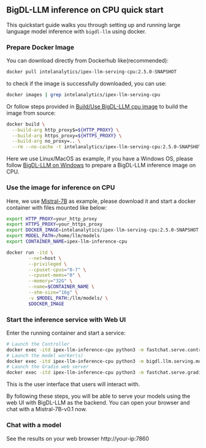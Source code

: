 ## BigDL-LLM inference on CPU quick start

This quickstart guide walks you through setting up and running large language model inference with `bigdl-llm` using docker. 

### Prepare Docker Image

You can download directly from Dockerhub like(recommended):

```bash
docker pull intelanalytics/ipex-llm-serving-cpu:2.5.0-SNAPSHOT
```
to check if the image is successfully downloaded, you can use:

```bash
docker images | grep intelanalytics/ipex-llm-serving-cpu
```

Or follow steps provided in [Build/Use BigDL-LLM cpu image](https://github.com/intel-analytics/BigDL/tree/main/docker/llm/serving/cpu/docker) to build the image from source:
```bash
docker build \
  --build-arg http_proxy$=${HTTP_PROXY} \
  --build-arg https_proxy=${HTTPS_PROXY} \
  --build-arg no_proxy=.. \
  --rm --no-cache -t intelanalytics/ipex-llm-serving-cpu:2.5.0-SNAPSHOT .
```

Here we use Linux/MacOS as example, if you have a Windows OS, please follow [BigDL-LLM on Windows](https://github.com/intel-analytics/BigDL/blob/main/docker/llm/README.md#bigdl-llm-on-windows) to prepare a BigDL-LLM inference image on CPU.

### Use the image for inference on CPU

Here, we use [Mistral-7B](https://huggingface.co/mistralai/Mistral-7B-v0.1) as example, please download it and start a docker container with files mounted like below:

```bash
export HTTP_PROXY=your_http_proxy
export HTTPS_PROXY=your_https_proxy
export DOCKER_IMAGE=intelanalytics/ipex-llm-serving-cpu:2.5.0-SNAPSHOT
export MODEL_PATH=/home/llm/models
export CONTAINER_NAME=ipex-llm-inference-cpu

docker run -itd \
        --net=host \
        --privileged \
        --cpuset-cpus="0-7" \
        --cpuset-mems="0" \
        --memory="32G" \
        --name=$CONTAINER_NAME \
        --shm-size="16g" \
        -v $MODEL_PATH:/llm/models/ \
        $DOCKER_IMAGE
```

### Start the inference service with Web UI

Enter the running container and start a service:

```bash
# Launch the Controller
docker exec -itd ipex-llm-inference-cpu python3 -m fastchat.serve.controller
# Launch the model worker(s)
docker exec -itd ipex-llm-inference-cpu python3 -m bigdl.llm.serving.model_worker --model-path /llm/models/Mistral-7B-v0.1  --device cpu
# Launch the Gradio web server
docker exec -itd ipex-llm-inference-cpu python3 -m fastchat.serve.gradio_web_server --port 7860 
```
This is the user interface that users will interact with.

By following these steps, you will be able to serve your models using the web UI with BigDL-LLM as the backend. You can open your browser and chat with a Mistral-7B-v0.1 now.

### Chat with a model

See the results on your web browser http://your-ip:7860

